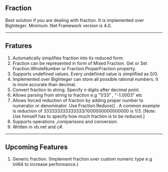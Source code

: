 ## Fraction ##
Best solution if you are dealing with fraction. It is implemented over BigInteger. Minimum .Net Framework version is 4.0. 

----------

## Fratures ##

 1. Automatically simplifies fraction into its reduced form.
 2. Fraction can be represented in form of Mixed Fraction. Get or Set Fraction.WholeNumber or Fraction.ProperFraction property.
 3. Supports undefined values. Every undefined value is simplified as 0/0.
 4. Implemented over BigInteger can store all possible rational numbers. It is more accurate than decimal.
 5. Convert fraction to string. Specify n digits after decimal point.
 6. Allows parsing from string to fraction e.g "1/33" , "-1.0003" etc
 7. Allows forced reduction of fraction by adding proper number to numerator or denominator. Use Fraction.Reduce() . A common example is reduction of 333333333333333/1000000000000000 is 1/3. [Note: Use himself has to specify how much fraction is to be reduced.]
 8. Supports operations ,comparisons and conversion.
 9. Written in vb.net and c#.

----------

## Upcoming Features ##

 1. Generic fraction. (Implement fraction over custom numeric type e.g Int64 to increase performance.)
